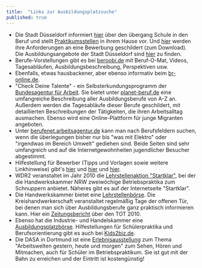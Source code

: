 ```yaml
---
title:  "Links zur Ausbildungsplatzsuche"
published: true
---
```


- Die Stadt D&uuml;sseldorf informiert [hier][1] &uuml;ber den &uuml;bergang Schule in den Beruf und stellt [Praktikumsstellen][2] in ihrem Hause vor. Und [hier][2b] werden ihre Anforderungen an eine Bewerbung geschildert (zum Download). Die Ausbildungsangebote der Stadt D&uuml;sseldorf sind [hier][3] zu finden.
- Berufe-Vorstellungen gibt es bei [beroobi.de][4] mit Beruf-O-Mat, Videos, Tagesabl&auml;ufen, Ausbildungsbeschreibung, Perspektiven usw.
- Ebenfalls, etwas hausbackener, aber ebenso informativ beim [br-online.de][5].
- "Check Deine Talente" - ein Selbsterkundungsprogramm der [Bundesagentur f&uuml;r Arbeit][6]. Sie bietet unter [planet-beruf.de][7] eine umfangreiche Beschreibung aller Ausbildungsberufe von A-Z an. Au&szlig;erdem werden die Tagesabl&auml;ufe dieser Berufe geschildert, mit detaillierten Beschreibungen der T&auml;tigkeiten, die ihren Arbeitsalltag ausmachen. Ebenso wird eine Online-Plattform f&uuml;r junge Migranten angeboten. 
- Unter [berufenet.arbeitsagentur.de][8] kann man nach Berufsfeldern suchen, wenn die &uuml;berlegungen bisher nur bis "was mit Elektro" oder "irgendwas im Bereich Umwelt" gediehen sind. Beide Seiten sind sehr umfangreich und auf die Internetgewohnheiten jugendlicher Besucher abgestimmt. 
- Hilfestellung f&uuml;r Bewerber (Tipps und Vorlagen sowie weitere Linkhinweise) gibt's [hier][9] und [hier][10] und [hier][11]. 
- WDR2 veranstaltet im Jahr 2010 die [Lehrstellenaktion "Startklar"][12], bei der die Handwerkskammer NRW zweiw&ouml;chige Betriebspraktika zum Schnuppern anbietet. N&auml;heres gibt es auf der Internetseite "Startklar".
- Die Handwerkskammer bietet eine [Lehrstellenb&ouml;rse][13]. Die Kreishandwerkerschaft veranstaltet regelm&auml;&szlig;ig Tage der offenen T&uuml;r, bei denen man sich &uuml;ber Ausbildungsberufe ganz praktisch informieren kann. Hier ein [Zeitungsbericht][14] &uuml;ber den TOT 2010.
- Ebenso hat die Industrie- und Handelskammer eine [Ausbildungsplatzb&ouml;rse][15]. Hilfestellungen f&uuml;r Sch&uuml;lerpraktika und Berufsorientierung gibt es auch bei [Kids2biz.de][16]. 
- Die DASA in Dortmund ist eine [Erlebnisausstellung][17] zum Thema "Arbeitswelten gestern, heute und morgen" zum Sehen, H&ouml;ren und Mitmachen, auch f&uuml;r Sch&uuml;ler im Betriebspraktikum. Sie ist gut mit der Bahn zu erreichen und der Eintritt ist kosteng&uuml;nstig!


[1]: http://www.duesseldorf.de/schulen/schule_beruf/index.shtml
[2]: http://www.duesseldorf.de/schulen/schule_beruf/praktika/index.shtml
[2b]: http://www.duesseldorf.de/schulen/pdf/schule_beruf/praktikum_d.pdf
[3]: http://www.duesseldorf.de/stellen/ausbildungsangebote/index.shtml
[4]: http://www.beroobi.de/
[5]: http://www.br-online.de/br-alpha/ich-machs/index.xml
[6]: http://www.berufe.tv/BA/
[7]: http://www.planet-beruf.de/
[8]: http://berufenet.arbeitsagentur.de/berufe/index.jsp
[9]: http://www.mygeo.info/bewerbung.html
[10]: http://www.karrierefuehrer.de/bewerbung/index_bewerbung.html
[11]: http://www.ulmato.de/bewerbung_tipps.asp
[12]: http://www.wdr-lehrstellenaktion.de/radio/lehrstellen/programm/2010/2010_startklar.phtml
[13]: http://www.hwk-duesseldorf.de/boerse/index_lboerse.php
[14]: ../img/rp-artikel-handwerker-azubis-30.10.103.jpg
[15]: http://www.duesseldorf.ihk.de/produktmarken/Ausbildung_Lehrstellen_Pruefungen/Ausbildungsplatzsuche/Lehrstellenboerse.jsp
[16]: http://www.kids2biz.de/traumberuf.html
[17]: http://www.dasa-dortmund.de/cln_135/dasa/de/Startseite.html
